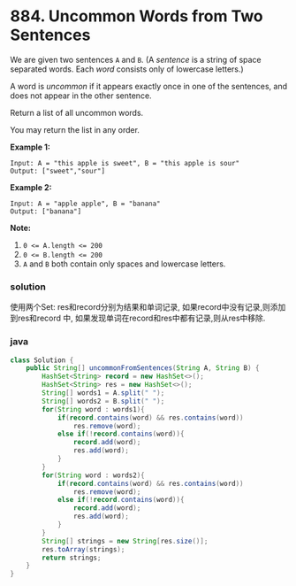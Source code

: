 # 884. Uncommon Words from Two Sentences

We are given two sentences `A` and `B`.  (A *sentence* is a string of space separated words.  Each *word* consists only of lowercase letters.)

A word is *uncommon* if it appears exactly once in one of the sentences, and does not appear in the other sentence.

Return a list of all uncommon words. 

You may return the list in any order.

 



**Example 1:**

```
Input: A = "this apple is sweet", B = "this apple is sour"
Output: ["sweet","sour"]
```

**Example 2:**

```
Input: A = "apple apple", B = "banana"
Output: ["banana"]
```

 

**Note:**

1. `0 <= A.length <= 200`
2. `0 <= B.length <= 200`
3. `A` and `B` both contain only spaces and lowercase letters.

### solution

使用两个Set: res和record分别为结果和单词记录, 如果record中没有记录,则添加到res和record 中, 如果发现单词在record和res中都有记录,则从res中移除.

### java

```java
class Solution {
    public String[] uncommonFromSentences(String A, String B) {
        HashSet<String> record = new HashSet<>();
        HashSet<String> res = new HashSet<>();
        String[] words1 = A.split(" ");
        String[] words2 = B.split(" ");
        for(String word : words1){
            if(record.contains(word) && res.contains(word))
                res.remove(word);
            else if(!record.contains(word)){
                record.add(word);
                res.add(word);
            }
        }
        for(String word : words2){
            if(record.contains(word) && res.contains(word))
                res.remove(word);
            else if(!record.contains(word)){
                record.add(word);
                res.add(word);
            }
        }
        String[] strings = new String[res.size()];
        res.toArray(strings);
        return strings;
    }
}
```

